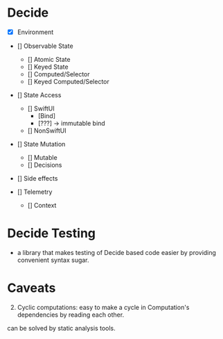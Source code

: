 # Decide 

- [x] Environment
- [] Observable State
    - [] Atomic State
    - [] Keyed State
    - [] Computed/Selector
    - [] Keyed Computed/Selector
- [] State Access
    - [] SwiftUI
        - [Bind]
        - [???] -> immutable bind
    - [] NonSwiftUI
- [] State Mutation
    - [] Mutable 
    - [] Decisions
- [] Side effects
    
- [] Telemetry
    - [] Context


# Decide Testing
- a library that makes testing of Decide based code easier by providing convenient syntax sugar. 

# Caveats
2. Cyclic computations: easy to make a cycle in Computation's dependencies by reading each other.

can be solved by static analysis tools.
